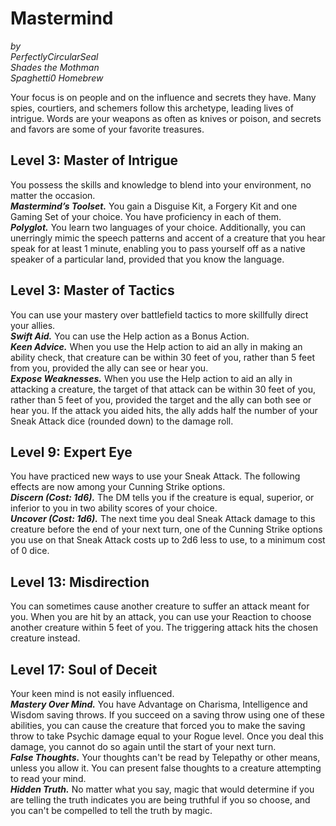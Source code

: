 # Mastermind

*by*  
*PerfectlyCircularSeal*  
*Shades the Mothman*  
*Spaghetti0 Homebrew*  

Your focus is on people and on the influence and secrets they have. Many spies, courtiers, and schemers follow this archetype, leading lives of intrigue. Words are your weapons as often as knives or poison, and secrets and favors are some of your favorite treasures.

## Level 3: Master of Intrigue
You possess the skills and knowledge to blend into your environment, no matter the occasion.  
***Mastermind’s Toolset.*** You gain a Disguise Kit, a Forgery Kit and one Gaming Set of your choice. You have proficiency in each of them.  
***Polyglot.*** You learn two languages of your choice. Additionally, you can unerringly mimic the speech patterns and accent of a creature that you hear speak for at least 1 minute, enabling you to pass yourself off as a native speaker of a particular land, provided that you know the language.

## Level 3: Master of Tactics
You can use your mastery over battlefield tactics to more skillfully direct your allies.  
***Swift Aid.*** You can use the Help action as a Bonus Action.  
***Keen Advice.*** When you use the Help action to aid an ally in making an ability check, that creature can be within 30 feet of  you, rather than 5 feet from you, provided the ally can see or hear you.  
***Expose Weaknesses.*** When you use the Help action to aid an ally in attacking a creature, the target of that attack can be within 30 feet of you, rather than 5 feet of you, provided the target and the ally can both see or hear you. If the attack you aided hits, the ally adds half the number of your Sneak Attack dice (rounded down) to the damage roll.

## Level 9: Expert Eye
You have practiced new ways to use your Sneak Attack. The following effects are now among your Cunning Strike options.  
***Discern (Cost: 1d6).*** The DM tells you if the creature is equal, superior, or inferior to you in two ability scores of your choice.  
***Uncover (Cost: 1d6).*** The next time you deal Sneak Attack damage to this creature before the end of your next turn, one of the Cunning Strike options you use on that Sneak Attack costs up to 2d6 less to use, to a minimum cost of 0 dice.

## Level 13: Misdirection
You can sometimes cause another creature to suffer an attack meant for you. When you are hit by an attack, you can use your Reaction to choose another creature within 5 feet of you. The triggering attack hits the chosen creature instead.

## Level 17: Soul of Deceit
Your keen mind is not easily influenced.  
***Mastery Over Mind.*** You have Advantage on Charisma, Intelligence and Wisdom saving throws. If you succeed on a saving throw using one of these abilities, you can cause the creature that forced you to make the saving throw to take Psychic damage equal to your Rogue level. Once you deal this damage, you cannot do so again until the start of your next turn.  
***False Thoughts.*** Your thoughts can't be read by Telepathy or other means, unless you allow it. You can present false thoughts to a creature attempting to read your mind.  
***Hidden Truth.*** No matter what you say, magic that would determine if you are telling the truth indicates you are being truthful if you so choose, and you can't be compelled to tell the truth by magic.